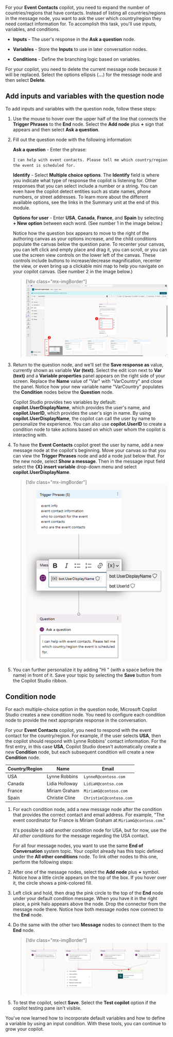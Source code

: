 For your **Event Contacts** copilot, you need to expand the number of countries/regions that have contacts. Instead of listing all countries/regions in the message node, you want to ask the user which country/region they need contact information for. To accomplish this task, you'll use inputs, variables, and conditions.

- **Inputs** - The user's response in the **Ask a question** node.

- **Variables** - Store the **Inputs** to use in later conversation nodes.

- **Conditions** - Define the branching logic based on variables.

For your copilot, you need to delete the current message node because it will be replaced. Select the options ellipsis (**...**) for the message node and then select **Delete**.

## Add inputs and variables with the question node

To add inputs and variables with the question node, follow these steps:

1. Use the mouse to hover over the upper half of the line that connects the **Trigger Phrases** to the **End** node. Select the **Add node** plus **+** sign that appears and then select **Ask a question**.

1. Fill out the question node with the following information:

	  **Ask a question** - Enter the phrase:

	  `I can help with event contacts. Please tell me which country/region the event is scheduled for.`
	
	  **Identify** - Select **Multiple choice options**. The **Identify** field is where you indicate what type of response the copilot is listening for. Other responses that you can select include a number or a string. You can even have the copilot detect entities such as state names, phone numbers, or street addresses. To learn more about the different available options, see the links in the Summary unit at the end of this module.
	
	  **Options for user** - Enter **USA**, **Canada**, **France**, and **Spain** by selecting **+ New option** between each word. (See number 1 in the image below.)

	  Notice how the question box appears to move to the right of the authoring canvas as your options increase, and the child conditions populate the canvas below the question pane.  To recenter your canvas, you can left click and empty place and drag it, you can scroll, or you can use the screen view controls on the lower left of the canvas.  These controls include buttons to increase/decrease magnification, recenter the view, or even bring up a clickable mini map to help you navigate on your copilot canvas. (See number 2 in the image below.)

	> [!div class="mx-imgBorder"]
	> [![Screenshot of the question node with details populated and the screen view controls on the canvas.](../media/multiple-choice-options.svg)](../media/multiple-choice-options.svg#lightbox)

1. Return to the question node, and we'll set the **Save response as** value, currently shown as variable **Var (text)**. Select the edit icon next to **Var (text)** and a **Variable properties** panel appears on the right side of your screen. Replace the **Name** value of "Var" with "VarCountry" and close the panel. Notice how your new variable name "VarCountry" populates the **Condition** nodes below the **Question** node.

	Copilot Studio provides two variables by default: **copilot.UserDisplayName**, which provides the user's name, and **copilot.UserID**, which provides the user's sign in name. By using **copilot.UserDisplayName**, the copilot can call the user by name to personalize the experience. You can also use **copilot.UserID** to create a condition node to take actions based on which user whom the copilot is interacting with.

1. To have the **Event Contacts** copilot greet the user by name, add a new message node at the copilot's beginning. Move your canvas so that you can view the **Trigger Phrases** node and add a node just below that. For the new node, select **Show a message**. Then in the message input field select the **{X} insert variable** drop-down menu and select **copilot.UserDisplayName**.

	> [!div class="mx-imgBorder"]
	> [![Screenshot of the new message node with the insert variable selected and copilot.UserDisplayName highlighted.](../media/copilot-user-display-name.svg)](../media/copilot-user-display-name.svg#lightbox)

1. You can further personalize it by adding "Hi " (with a space before the name) in front of it. Save your topic by selecting the **Save** button from the Copilot Studio ribbon.

## Condition node

For each multiple-choice option in the question node, Microsoft Copilot Studio creates a new condition node. You need to configure each condition node to provide the next appropriate response in the conversation.

For your **Event Contacts** copilot, you need to respond with the event contact for the country/region. For example, if the user selects **USA**, then the copilot should respond with Lynne Robbins' contact information. For the first entry, in this case **USA**, Copilot Studio doesn't automatically create a new **Condition** node, but each subsequent condition will create a new **Condition** node.

|     Country/Region    |     Name                 |     Email                    |
|----------------|--------------------------|------------------------------|
|     USA        |     Lynne Robbins        |     `LynneR@contoso.com`     |
|     Canada     |     Lidia   Holloway     |    `LidiaH@contso.com`       |
|     France     |     Miriam Graham        |     `MiriamG@contoso.com`    |
|     Spain      |     Christie   Cline     |     `ChristieC@contoso.com`  |

1. For each condition node, add a new message node after the condition that provides the correct contact and email address. For example, "The event coordinator for France is Miriam Graham at `MiriamG@contoso.com`."

	It's possible to add another condition node for USA, but for now, use the *All other conditions* for the message regarding the USA contact.
	
	For all four message nodes, you want to use the same **End of Conversation** system topic. Your copilot already has this topic defined under the **All other conditions** node. To link other nodes to this one, perform the following steps:

1. After one of the message nodes, select the **Add node** plus **+** symbol. Notice how a little circle appears on the top of the box. If you hover over it, the circle shows a pink-colored fill.

1. Left click and hold, then drag the pink circle to the top of the **End** node under your default condition message. When you have it in the right place, a pink halo appears above the node. Drop the connector from the message node there. Notice how both message nodes now connect to the **End** node.

1. Do the same with the other two **Message** nodes to connect them to the **End** node.
    
    > [!div class="mx-imgBorder"]
	> [![Screenshot of the process to move the new node to the end node.](../media/connect-to-end.svg)](../media/connect-to-end.svg#lightbox)

1. To test the copilot, select **Save**. Select the **Test copilot** option if the copilot testing pane isn't visible.

You've now learned how to incorporate default variables and how to define a variable by using an input condition. With these tools, you can continue to grow your copilot.
